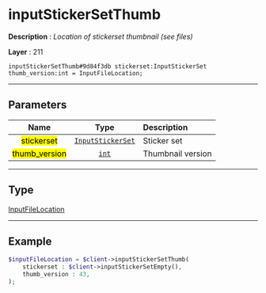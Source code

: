 # inputStickerSetThumb

**Description** : *Location of stickerset thumbnail (see files)*

**Layer** : 211

```tl
inputStickerSetThumb#9d84f3db stickerset:InputStickerSet thumb_version:int = InputFileLocation;
```

---

## Parameters

| Name | Type | Description |
| :---: | :---: | :--- |
| <mark>stickerset</mark> | [`InputStickerSet`](type/InputStickerSet) | Sticker set |
| <mark>thumb_version</mark> | [`int`](type/int) | Thumbnail version |

---

## Type

[InputFileLocation](type/InputFileLocation)

---

## Example

```php
$inputFileLocation = $client->inputStickerSetThumb(
	stickerset : $client->inputStickerSetEmpty(),
	thumb_version : 43,
);
```